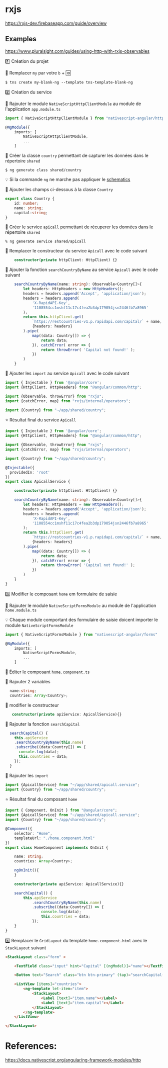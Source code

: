 # rxjs

https://rxjs-dev.firebaseapp.com/guide/overview


## Examples

https://www.pluralsight.com/guides/using-http-with-rxjs-observables

:one: Création du projet 

:pushpin: Remplacer `my` par votre `b` + :id: 

```
$ tns create my-blank-ng --template tns-template-blank-ng
```

:two: Création du service

:pushpin: Rajouter le module `NativeScriptHttpClientModule` au module de l'application `app.module.ts`

```typescript
import { NativeScriptHttpClientModule } from "nativescript-angular/http-client";

@NgModule({
    imports: [
        NativeScriptHttpClientModule,
        ...
    ]
```

:pushpin: Créer la classe `country` permettant de capturer les données  dans le répertoire `shared`

```
$ ng generate class shared/country
```

:bulb: Si la commande `ng` ne marche pas appliquer le [schematics](https://github.com/CollegeBoreal/Tutoriels/blob/master/3.Angular/M.Mobile/Schematics.md#m-nativescript-schematics)

:bookmark: Ajouter les champs ci-dessous à la classe `Country`

```typescript
export class Country {
    id: number;
    name: string;
    capital:string;
}
```

:pushpin: Créer le service `apicall` permettant de récuperer les données dans le répertoire `shared`

```
% ng generate service shared/apicall
```

:bookmark: Remplacer le constructeur du service `Apicall` avec le code suivant 

```typescript
    constructor(private httpClient: HttpClient) {}
```

:bookmark: Ajouter la fonction  `searchCountryByName` au service `Apicall` avec le code suivant 

```typescript
    searchCountryByName(name: string): Observable<Country[]>{
        let headers: HttpHeaders = new HttpHeaders();
        headers = headers.append('Accept', 'application/json');
        headers = headers.append(
            'X-RapidAPI-Key',
            '1108554cc1mshf11c17c4fea2b3dp179054jsn2446fb7a8965'
        );
        return this.httpClient.get(
            `https://restcountries-v1.p.rapidapi.com/capital/` + name,
            {headers: headers}
        ).pipe(
            map((data: Country[]) => {
                return data;
            }), catchError( error => {
                return throwError( 'Capital not found!' );
            })
        )
    }
```

:bookmark: Ajouter les  `import` au service `Apicall` avec le code suivant 

```typescript
import { Injectable } from '@angular/core';
import {HttpClient, HttpHeaders} from "@angular/common/http";

import {Observable, throwError} from "rxjs";
import {catchError, map} from "rxjs/internal/operators";

import {Country} from "~/app/shared/country";
```

:star: Résultat final du service `Apicall` 

```typescript
import { Injectable } from '@angular/core';
import {HttpClient, HttpHeaders} from "@angular/common/http";

import {Observable, throwError} from "rxjs";
import {catchError, map} from "rxjs/internal/operators";

import {Country} from "~/app/shared/country";

@Injectable({
  providedIn: 'root'
})
export class ApicallService {

    constructor(private httpClient: HttpClient) {}

    searchCountryByName(name: string): Observable<Country[]>{
        let headers: HttpHeaders = new HttpHeaders();
        headers = headers.append('Accept', 'application/json');
        headers = headers.append(
            'X-RapidAPI-Key',
            '1108554cc1mshf11c17c4fea2b3dp179054jsn2446fb7a8965'
        );
        return this.httpClient.get(
            `https://restcountries-v1.p.rapidapi.com/capital/` + name,
            {headers: headers}
        ).pipe(
            map((data: Country[]) => {
                return data;
            }), catchError( error => {
                return throwError( 'Capital not found!' );
            })
        )
    }
}
```

:three: Modifier le composant `home` em formulaire de saisie

:pushpin: Rajouter le module `NativeScriptFormsModule` au module de l'application `home.module.ts`

:bulb: Chaque module comportant des formulaire de saisie doicent importer le module `NativeScriptFormsModule`

```typescript
import { NativeScriptFormsModule } from "nativescript-angular/forms"

@NgModule({
    imports: [
        NativeScriptFormsModule,
        ...
    ]
```

:pushpin: Éditer le composant `home.component.ts`

:bookmark: Rajouter 2 variables 

```typescript
  name:string;
  countries: Array<Country>;
```

:bookmark: modifier le constructeur

```typescript
   constructor(private apiService: ApicallService){}
```

:bookmark: Rajouter la fonction `searchCapital`

```typescript
  searchCapital() {
    this.apiService
    .searchCountryByName(this.name)
    .subscribe((data:Country[]) => {
      console.log(data);
      this.countries = data;
    });
  }
```

:bookmark: Rajouter les `import`

```typescript
import {ApicallService} from "~/app/shared/apicall.service";
import {Country} from "~/app/shared/country";
```


:star: Résultat final du composant `home` 

```typescript
import { Component, OnInit } from "@angular/core";
import {ApicallService} from "~/app/shared/apicall.service";
import {Country} from "~/app/shared/country";

@Component({
    selector: "Home",
    templateUrl: "./home.component.html"
})
export class HomeComponent implements OnInit {

    name: string;
    countries: Array<Country>;

    ngOnInit(){
    }

    constructor(private apiService: ApicallService){}

    searchCapital() {
        this.apiService
            .searchCountryByName(this.name)
            .subscribe((data:Country[]) => {
                console.log(data);
                this.countries = data;
            });
    }
}

```

:four: Remplacer le `GridLayout` du template `home.component.html` avec le `StackLayout` suivant


```html
<StackLayout class="form" >

    <TextField class="input" hint="Capital" [(ngModel)]="name"></TextField>

    <Button text="Search" class="btn btn-primary" (tap)="searchCapital()"></Button>

    <ListView [items]="countries">
        <ng-template let-item="item">
            <StackLayout>
                <Label [text]="item.name"></Label>
                <Label [text]="item.capital"></Label>
            </StackLayout>
        </ng-template>
    </ListView>

</StackLayout>
```


# References:

https://docs.nativescript.org/angular/ng-framework-modules/http
